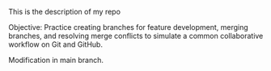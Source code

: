 This is the description of my repo

Objective: Practice creating branches for feature development, merging branches, and resolving merge conflicts to simulate a common collaborative workflow on Git and GitHub.



Modification in main branch.
